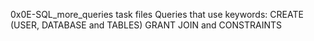 0x0E-SQL_more_queries task files
Queries that use keywords:
CREATE (USER, DATABASE and TABLES)
GRANT
JOIN and CONSTRAINTS
